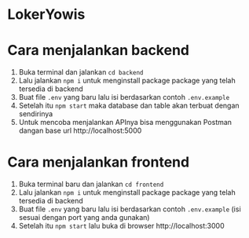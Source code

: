# LokerYowis

# Cara menjalankan backend

1. Buka terminal dan jalankan `cd backend`
2. Lalu jalankan `npm i` untuk menginstall package package yang telah tersedia di backend
3. Buat file `.env` yang baru lalu isi berdasarkan contoh `.env.example`
4. Setelah itu `npm start` maka database dan table akan terbuat dengan sendirinya
5. Untuk mencoba menjalankan APInya bisa menggunakan Postman dangan base url http://localhost:5000

# Cara menjalankan frontend

1. Buka terminal baru dan jalankan `cd frontend` 
2. Lalu jalankan `npm i` untuk menginstall package package yang telah tersedia di backend
3. Buat file `.env` yang baru lalu isi berdasarkan contoh `.env.example` (isi sesuai dengan port yang anda gunakan)
4. Setelah itu `npm start` lalu buka di browser http://localhost:3000

